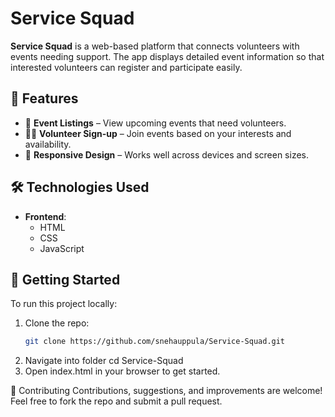 # Service Squad

**Service Squad** is a web-based platform that connects volunteers with events needing support. The app displays detailed event information so that interested volunteers can register and participate easily.

## 🌟 Features

- 📅 **Event Listings** – View upcoming events that need volunteers.
- 🙋‍♀️ **Volunteer Sign-up** – Join events based on your interests and availability.
- 📱 **Responsive Design** – Works well across devices and screen sizes.

## 🛠️ Technologies Used

- **Frontend**:
  - HTML
  - CSS
  - JavaScript


## 🚀 Getting Started

To run this project locally:

1. Clone the repo:
   ```bash
   git clone https://github.com/snehauppula/Service-Squad.git
2. Navigate into folder
cd Service-Squad
3. Open index.html in your browser to get started.

🤝 Contributing
Contributions, suggestions, and improvements are welcome!
Feel free to fork the repo and submit a pull request.


